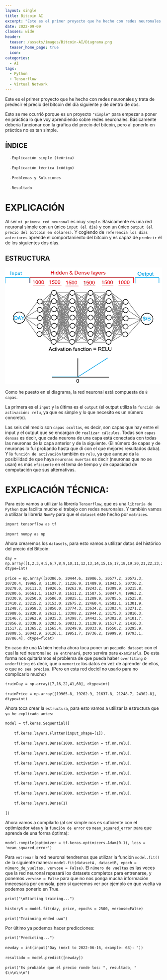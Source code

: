 ```yaml
---
layout: single
title: Bitcoin AI
excerpt: "Este es el primer proyecto que he hecho con redes neuronales y trata de predecir el precio del bitcoin del día siguiente y de dentro de dos."
date: 2022-09-09
classes: wide
header:
  teaser: /assets/images/Bitcoin-AI/Diagrama.png
  teaser_home_page: true
  icon: 
categories:
  - AI
tags:  
  - Python
  - Tensorflow
  - Virtual Network
---
```


Este es el primer proyecto que he hecho con redes neuronales y trata de predecir el precio del bitcoin del día siguiente y de dentro de dos.

Esto se me ocurrió porque es un proyecto `"simple"` para empezar a poner en práctica lo que voy aprendiendo sobre redes neuronales. Básicamente debería funcionar con la gráfica del precio del bitcoin, pero al ponerlo en práctica no es tan simple.

## ÍNDICE

```
  -Explicación simple (teórica)
  
  -Explicación técnica (código)
  
  -Problemas y Soluciones
  
  -Resultado
``` 

# EXPLICACIÓN

Al ser `mi primera red neuronal` es muy `simple`. Básicamente es una red neuronal simple con un único `input (el día)` y con un único `output (el precio del bitcoin en dólares)`. Y cogiendo de `referencia los días anteriores` aprende el comportamiento del bitcoin y es capaz de `predecir` el de los siguientes dos días.

## ESTRUCTURA

![](/assets/images/Bitcoin-AI/Diagrama.png)

Como he puesto en el diagrama, la red neuronal está compuesta de `8 capas`. 

La primera es el `input` y la última es el `output` (el output utiliza la `función de activación: relu`, ya que es simple y lo que necesito es un número concreto).

Las seis del medio son `capas ocultas`, es decir, son capas que hay entre el input y el output que se encargan de `realizar cálculos`. Todas son `capas densas` es decir, que cada neurona de una capa está conectada con todas las neuronas de la capa anterior y de la siguiente. (El número de capas y de neuronas lo fui probando hasta que di con el que mejores resultados daba). Y la `función de activación` también es `relu`, ya que aunque da la posibilidad de que haya `neuronas muertas` es decir (neuronas que no se usan) es más `eficiente` en el tema de tiempo y de capacidad de computación que sus alternativas.

# EXPLICACIÓN TÉCNICA:

Para esto vamos a utilizar la librería `Tensorflow`, que es una `librería de Python` que facilita mucho el trabajo con redes neuronales. Y también vamos a utilizar la librería `NumPy` para que el `dataset` este hecho por `matrices`.

```
import tensorflow as tf

import numpy as np
```

Ahora crearemos los `datasets`, para esto vamos a utilizar datos del histórico del precio del Bitcoin:

```
day = np.array([1,2,3,4,5,6,7,8,9,10,11,12,13,14,15,16,17,18,19,20,21,22,23,24,25,26,27,28,29,30,31,32,33,34,35,36,37,38,39,40,41,42,43,44,45,46,47,48,49,50,51,52,53,54,55,56,57,58,59,60,61,62,63,64,65,66,67,68,69,70,71,72,73,74,75,76,77,78,79,80,81,82,83], dtype=int)

price = np.array([20386.6, 20444.6, 18986.5, 20577.2, 20572.3, 20720.4, 19965.8, 21100.7, 21226.9, 21489.9, 21043.5, 20730.2, 20278.0, 20111.3, 19926.6, 19262.9, 19243.2, 19309.9, 20215.8, 20200.6, 20561.1, 21637.8, 21611.2, 21587.5, 20847.4, 19963.2, 19330.9, 20250.0, 20586.0, 20825.1, 21209.9, 20785.6, 22525.8, 23410.2, 23215.2, 23153.0, 22675.2, 22460.4, 22582.1, 21301.9, 21248.7, 22958.3, 23850.0, 23774.3, 23634.2, 23303.4, 23271.2, 22988.6, 22820.8, 22612.1, 23308.2, 22944.2, 23175.3, 23816.3, 23146.7, 23962.9, 23935.3, 24398.7, 24442.5, 24302.8, 24101.7, 23856.8, 23338.0, 23203.6, 20831.3, 21138.9, 21517.2, 21416.3, 21517.2, 21365.2, 21565.4, 20249.9, 20033.9, 19550.2, 20295.9, 19808.5, 20043.9, 20126.1, 19951.7, 19736.2, 19999.9, 19793.1, 18786.4], dtype=float)
```

En caso de una IA bien hecha ahora toca poner un `pequeño dataset` con el cual la red neuronal `no se entrenará`, pero servira para `examinarla`. De esta forma nos quitaríamos el problema de que pueda haber `overfiting` o `underfiting` es decir, que o `memorice` los datos en vez de aprender de ellos, o que `no sea precisa`. (Pero en esta red decidí no usarlo para no complicarlo mucho) 

```
trainDay = np.array([7,16,22,41,60], dtype=int)

trainPrice = np.array([19965.8, 19262.9, 21637.8, 21248.7, 24302.8], dtype=int)
```

Ahora toca crear la `estructura`, para esto vamos a utilizar la estructura que `ya he explicado antes`:

```
model = tf.keras.Sequential([

    tf.keras.layers.Flatten(input_shape=[1]),
    
    tf.keras.layers.Dense(1000, activation = tf.nn.relu), 
    
    tf.keras.layers.Dense(1500, activation = tf.nn.relu),
    
    tf.keras.layers.Dense(1500, activation = tf.nn.relu),
    
    tf.keras.layers.Dense(1500, activation = tf.nn.relu),
    
    tf.keras.layers.Dense(1500, activation = tf.nn.relu),
    
    tf.keras.layers.Dense(1000, activation = tf.nn.relu),
    
    tf.keras.layers.Dense(1)

])
```

Ahora vamos a compilarlo (al ser simple nos es suficiente con el optimizador `Adam` y la `función de error` es `mean_squared_error` para que aprenda de una forma óptima):

```
model.compile(optimizer = tf.keras.optimizers.Adam(0.1), loss = 'mean_squared_error')
```

Para `entrenar` la red neuronal tendremos que utilizar la función `model.fit()` de la siguiente manera: `model.fit(datasetA, datasetB, epoch = número_de_vueltas, vervose = False)`. El `número de vueltas` es las veces que la red neuronal repasará los datasets completos para entrenarse, y ponemos `vervose = False` para que no nos ponga mucha información innecesaria por consola, pero si queremos ver por ejemplo en que vuelta va podemos ponerlo en True.

```
print("\nStarting training...")

historyR = model.fit(day, price, epochs = 2500, verbose=False)

print("Trainning ended uwu")
```

Por último ya podemos hacer predicciones:

```
print("Predicting...")

newday = int(input("Day (next to 2022-06-16, example: 63): "))

resultado = model.predict([newday])

print("Es probable que el precio ronde los: ", resultado, " $\n\n\n\n") 
```


